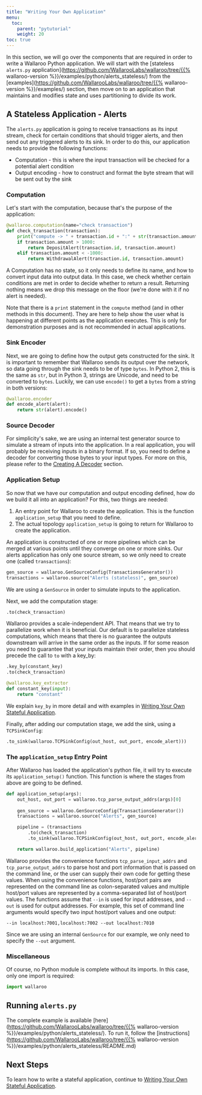 ```yaml
---
title: "Writing Your Own Application"
menu:
  toc:
    parent: "pytutorial"
    weight: 20
toc: true
---
```

In this section, we will go over the components that are required in order to write a Wallaroo Python application. We will start with the [stateless `alerts.py` application](https://github.com/WallarooLabs/wallaroo/tree/{{% wallaroo-version %}}/examples/python/alerts_stateless/) from the [examples](https://github.com/WallarooLabs/wallaroo/tree/{{% wallaroo-version %}}/examples/) section, then move on to an application that maintains and modifies state and uses partitioning to divide its work.

## A Stateless Application - Alerts

The `alerts.py` application is going to receive transactions as its input stream, check for certain conditions that should trigger alerts, and then send out any triggered alerts to its sink. In order to do this, our application needs to provide the following functions:

* Computation - this is where the input transaction will be checked for a potential alert condition
* Output encoding - how to construct and format the byte stream that will be sent out by the sink

### Computation

Let's start with the computation, because that's the purpose of the application:

```python
@wallaroo.computation(name="check transaction")
def check_transaction(transaction):
    print("compute -> " + transaction.id + ":" + str(transaction.amount))
    if transaction.amount > 1000:
        return DepositAlert(transaction.id, transaction.amount)
    elif transaction.amount < -1000:
        return WithdrawalAlert(transaction.id, transaction.amount)
```

A Computation has no state, so it only needs to define its name, and how to convert input data into output data. In this case, we check whether certain conditions are met in order to decide whether to return a result. Returning nothing means we drop this message on the floor (we're done with it if no alert is needed).

Note that there is a `print` statement in the `compute` method (and in other methods in this document). They are here to help show the user what is happening at different points as the application executes. This is only for demonstration purposes and is not recommended in actual applications.

### Sink Encoder

Next, we are going to define how the output gets constructed for the sink. It is important to remember that Wallaroo sends its output over the network, so data going through the sink needs to be of type `bytes`. In Python 2, this is the same as `str`, but in Python 3, strings are Unicode, and need to be converted to `bytes`. Luckily, we can use `encode()` to get a `bytes` from a string in both versions:

```python
@wallaroo.encoder
def encode_alert(alert):
    return str(alert).encode()
```

### Source Decoder

For simplicity's sake, we are using an internal test generator source to simulate a stream of inputs into the application. In a real application, you will probably be receiving inputs in a binary format. If so, you need to define a decoder for converting those bytes to your input types. For more on this, please refer to the [Creating A Decoder](/python-tutorial/tcp-decoders-and-encoders/#creating-a-decoder) section.

### Application Setup

So now that we have our computation and output encoding defined, how do we build it all into an application?
For this, two things are needed:
1. An entry point for Wallaroo to create the application. This is the function `application_setup` that you need to define.
2. The actual topology `application_setup` is going to return for Wallaroo to create the application.

An application is constructed of one or more pipelines which can be merged at various points until they converge on one or more sinks. Our alerts application has only one source stream, so we only need to create one (called `transactions`):

```python
gen_source = wallaroo.GenSourceConfig(TransactionsGenerator())
transactions = wallaroo.source("Alerts (stateless)", gen_source)
```

We are using a `GenSource` in order to simulate inputs to the application.

Next, we add the computation stage:

```python
.to(check_transaction)
```

Wallaroo provides a scale-independent API. That means that we try to parallelize work when it is beneficial. Our default is to parallelize stateless computations, which means that there is no guarantee the outputs downstream will arrive in the same order as the inputs. If for some reason you need to guarantee that your inputs maintain their order, then you should precede the call to `to` with a key_by:

```python
.key_by(constant_key)
.to(check_transaction)

@wallaroo.key_extractor
def constant_key(input):
    return "constant"
```

We explain `key_by` in more detail and with examples in [Writing Your Own Stateful Application](/python-tutorial/writing-your-own-stateful-application/). 

Finally, after adding our computation stage, we add the sink, using a `TCPSinkConfig`:

```python
.to_sink(wallaroo.TCPSinkConfig(out_host, out_port, encode_alert)))
```

### The `application_setup` Entry Point

After Wallaroo has loaded the application's python file, it will try to execute its `application_setup()` function. This function is where the stages from above are going to be defined.

```python
def application_setup(args):
    out_host, out_port = wallaroo.tcp_parse_output_addrs(args)[0]
    
    gen_source = wallaroo.GenSourceConfig(TransactionsGenerator())
    transactions = wallaroo.source("Alerts", gen_source)

    pipeline = (transactions
        .to(check_transaction)
        .to_sink(wallaroo.TCPSinkConfig(out_host, out_port, encode_alert)))

    return wallaroo.build_application("Alerts", pipeline)
```

Wallaroo provides the convenience functions `tcp_parse_input_addrs` and `tcp_parse_output_addrs` to parse host and port information that is passed on the command line, or the user can supply their own code for getting these values. When using the convenience functions, host/port pairs are represented on the command line as colon-separated values and multiple host/port values are represented by a comma-separated list of host/port values. The functions assume that `--in` is used for input addresses, and `--out` is used for output addresses. For example, this set of command line arguments would specify two input host/port values and one output:

```
--in localhost:7001,localhost:7002 --out localhost:7010
```

Since we are using an internal `GenSource` for our example, we only need to specify the `--out` argument.

### Miscellaneous

Of course, no Python module is complete without its imports. In this case, only one import is required:

```python
import wallaroo
```

## Running `alerts.py`

The complete example is available [here](https://github.com/WallarooLabs/wallaroo/tree/{{% wallaroo-version %}}/examples/python/alerts_stateless/). To run it, follow the [instructions](https://github.com/WallarooLabs/wallaroo/tree/{{% wallaroo-version %}}/examples/python/alerts_stateless/README.md)

## Next Steps

To learn how to write a stateful application, continue to [Writing Your Own Stateful Application](/python-tutorial/writing-your-own-stateful-application/).
